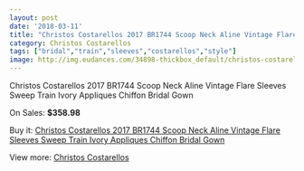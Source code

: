 ```yaml
---
layout: post
date: '2018-03-11'
title: "Christos Costarellos 2017 BR1744 Scoop Neck Aline Vintage Flare Sleeves Sweep Train Ivory Appliques Chiffon Bridal Gown"
category: Christos Costarellos
tags: ["bridal","train","sleeves","costarellos","style"]
image: http://img.eudances.com/34898-thickbox_default/christos-costarellos-2017-br1744-scoop-neck-aline-vintage-flare-sleeves-sweep-train-ivory-appliques-chiffon-bridal-gown.jpg
---
```

Christos Costarellos 2017 BR1744 Scoop Neck Aline Vintage Flare Sleeves Sweep Train Ivory Appliques Chiffon Bridal Gown

On Sales: **$358.98**
<a href="https://www.eudances.com/en/christos-costarellos/10534-christos-costarellos-2017-br1744-scoop-neck-aline-vintage-flare-sleeves-sweep-train-ivory-appliques-chiffon-bridal-gown.html"><amp-img layout="responsive" width="600" height="600" src="//img.eudances.com/34898-thickbox_default/christos-costarellos-2017-br1744-scoop-neck-aline-vintage-flare-sleeves-sweep-train-ivory-appliques-chiffon-bridal-gown.jpg" alt="Christos Costarellos 2017 BR1744 Scoop Neck Aline Vintage Flare Sleeves Sweep Train Ivory Appliques Chiffon Bridal Gown 0" /></a>
<a href="https://www.eudances.com/en/christos-costarellos/10534-christos-costarellos-2017-br1744-scoop-neck-aline-vintage-flare-sleeves-sweep-train-ivory-appliques-chiffon-bridal-gown.html"><amp-img layout="responsive" width="600" height="600" src="//img.eudances.com/34900-thickbox_default/christos-costarellos-2017-br1744-scoop-neck-aline-vintage-flare-sleeves-sweep-train-ivory-appliques-chiffon-bridal-gown.jpg" alt="Christos Costarellos 2017 BR1744 Scoop Neck Aline Vintage Flare Sleeves Sweep Train Ivory Appliques Chiffon Bridal Gown 1" /></a>

Buy it: [Christos Costarellos 2017 BR1744 Scoop Neck Aline Vintage Flare Sleeves Sweep Train Ivory Appliques Chiffon Bridal Gown](https://www.eudances.com/en/christos-costarellos/10534-christos-costarellos-2017-br1744-scoop-neck-aline-vintage-flare-sleeves-sweep-train-ivory-appliques-chiffon-bridal-gown.html "Christos Costarellos 2017 BR1744 Scoop Neck Aline Vintage Flare Sleeves Sweep Train Ivory Appliques Chiffon Bridal Gown")

View more: [Christos Costarellos](https://www.eudances.com/en/108-christos-costarellos "Christos Costarellos")